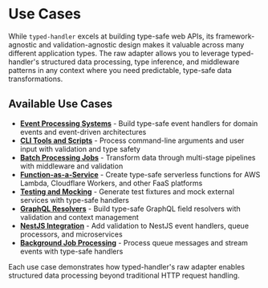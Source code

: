 # Use Cases

While `typed-handler` excels at building type-safe web APIs, its framework-agnostic and validation-agnostic design makes it valuable across many different application types. The raw adapter allows you to leverage typed-handler's structured data processing, type inference, and middleware patterns in any context where you need predictable, type-safe data transformations.

## Available Use Cases

- **[Event Processing Systems](./event-processing.md)** - Build type-safe event handlers for domain events and event-driven architectures
- **[CLI Tools and Scripts](./cli-tools.md)** - Process command-line arguments and user input with validation and type safety
- **[Batch Processing Jobs](./batch-jobs.md)** - Transform data through multi-stage pipelines with middleware and validation
- **[Function-as-a-Service](./faas.md)** - Create type-safe serverless functions for AWS Lambda, Cloudflare Workers, and other FaaS platforms
- **[Testing and Mocking](./testing.md)** - Generate test fixtures and mock external services with type-safe handlers
- **[GraphQL Resolvers](./graphql.md)** - Build type-safe GraphQL field resolvers with validation and context management
- **[NestJS Integration](./nestjs.md)** - Add validation to NestJS event handlers, queue processors, and microservices
- **[Background Job Processing](./background-jobs.md)** - Process queue messages and stream events with type-safe handlers

Each use case demonstrates how typed-handler's raw adapter enables structured data processing beyond traditional HTTP request handling.
